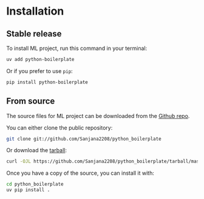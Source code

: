 # Installation

## Stable release

To install ML project, run this command in your terminal:

```sh
uv add python-boilerplate
```

Or if you prefer to use `pip`:

```sh
pip install python-boilerplate
```

## From source

The source files for ML project can be downloaded from the [Github repo](https://github.com/Sanjana2208/python_boilerplate).

You can either clone the public repository:

```sh
git clone git://github.com/Sanjana2208/python_boilerplate
```

Or download the [tarball](https://github.com/Sanjana2208/python_boilerplate/tarball/master):

```sh
curl -OJL https://github.com/Sanjana2208/python_boilerplate/tarball/master
```

Once you have a copy of the source, you can install it with:

```sh
cd python_boilerplate
uv pip install .
```
